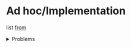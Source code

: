 # Ad hoc/Implementation

list <a href="https://github.com/the-hyp0cr1t3/CC/blob/master/Beginner%20Topics/%5BS1%5D%20Greed%20is%20good%2C%20sort%20of/%5BEP%201%5D%20Implementation.md">from</a><br/>

<details>
<summary>Problems</summary>
<ul>
    <li><a href="https://codeforces.com/problemset/problem/282/A">CF 282 A</a></li>
    <li><a href="https://codeforces.com/problemset/problem/263/A">CF 263 A</a></li>
    <li><a href="https://codeforces.com/problemset/problem/112/A">CF 112 A</a></li>
    <li><a href="https://codeforces.com/problemset/problem/281/A">CF 281 A</a></li>
    <li><a href="https://codeforces.com/problemset/problem/110/A">CF 110 A</a></li>
    <li><a href="https://codeforces.com/problemset/problem/1030/A">CF 1030 A</a></li>
    <li><a href="https://codeforces.com/problemset/problem/977/A">CF 977 A</a></li>
    <li><a href="https://codeforces.com/problemset/problem/1201/A">CF 1201 A</a></li>
    <li><a href="https://codeforces.com/contest/1157/problem/A">CF 1157 A</a></li>
    <li><a href="https://codeforces.com/problemset/problem/466/A">CF 466 A</a></li>
    <li><a href="https://codeforces.com/problemset/problem/999/C">CF 999 C</a></li>
</ul>
</details>

<br/>
